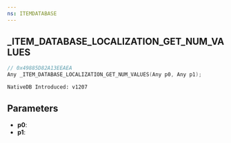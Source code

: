 ```yaml
---
ns: ITEMDATABASE
---
```

## _ITEM_DATABASE_LOCALIZATION_GET_NUM_VALUES

```c
// 0x49885D82A13EEAEA
Any _ITEM_DATABASE_LOCALIZATION_GET_NUM_VALUES(Any p0, Any p1);
```

```
NativeDB Introduced: v1207
```

## Parameters
* **p0**:
* **p1**:
